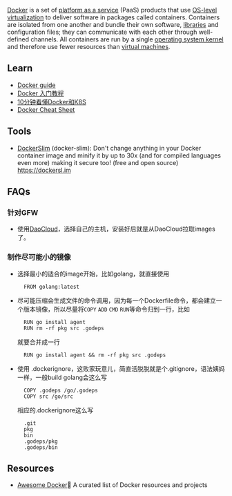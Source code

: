 [Docker](https://www.docker.com/) is a set of [platform as a service](https://en.wikipedia.org/wiki/Platform_as_a_service) (PaaS) products that use [OS-level virtualization](https://en.wikipedia.org/wiki/OS-level_virtualization) to deliver software in packages called containers. Containers are isolated from one another and bundle their own software, [libraries](https://en.wikipedia.org/wiki/Library_(computing)) and configuration files; they can communicate with each other through well-defined channels. All containers are run by a single [operating system kernel](https://en.wikipedia.org/wiki/Kernel_(operating_system)) and therefore use fewer resources than [virtual machines](https://en.wikipedia.org/wiki/Virtual_machine).



## Learn
- [Docker guide](https://www.robertcooper.me/docker-guide)
- [Docker 入门教程](http://www.ruanyifeng.com/blog/2018/02/docker-tutorial.html)
- [10分钟看懂Docker和K8S](https://zhuanlan.zhihu.com/p/53260098)
- [Docker Cheat Sheet](https://github.com/wsargent/docker-cheat-sheet)



## Tools
- [DockerSlim](https://github.com/docker-slim/docker-slim) (docker-slim): Don't change anything in your Docker container image and minify it by up to 30x (and for compiled languages even more) making it secure too! (free and open source) https://dockersl.im



## FAQs

### 针对GFW
- 使用[DaoCloud](https://dashboard.daocloud.io/nodes/new)，选择自己的主机，安装好后就是从DaoCloud拉取images了。

### 制作尽可能小的镜像
- 选择最小的适合的image开始，比如golang，就直接使用

        FROM golang:latest

- 尽可能压缩会生成文件的命令调用，因为每一个Dockerfile命令，都会建立一个版本镜像，所以尽量将`COPY` `ADD` `CMD` `RUN`等命令归到一行，比如

        RUN go install agent
        RUN rm -rf pkg src .godeps

    就要合并成一行

        RUN go install agent && rm -rf pkg src .godeps

- 使用 .dockerignore，这败家玩意儿，简直活脱脱就是个.gitignore，语法姨妈一样，一般build golang会这么写

        COPY .godeps /go/.godeps
        COPY src /go/src

    相应的.dockerignore这么写

        .git
        pkg
        bin
        .godeps/pkg
        .godeps/bin



## Resources
- [Awesome Docker](https://github.com/veggiemonk/awesome-docker)🐳 A curated list of Docker resources and projects

